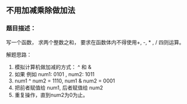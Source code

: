 ## 不用加减乘除做加法

### 题目描述：
写一个函数， 求两个整数之和， 要求在函数体内不得使用+, -, * , / 四则运算。  

解题思路：
1. 模拟计算机做加减的方式： ^ 和 &
2. 如果 例如 num1: 0101 , num2: 1011  
3. num1 ^ num2 = 1110, num1 & num2 = 0001
4. 把前者赋值给 num1, 后者赋值给 num2
5. 重复操作，直到num2为0为止。 
